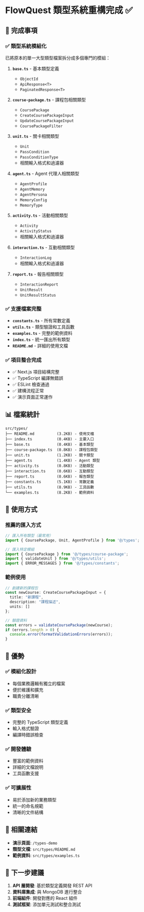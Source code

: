 # FlowQuest 類型系統重構完成 ✅

## 🎯 完成事項

### ✅ 類型系統模組化
已將原本的單一大型類型檔案拆分成多個專門的模組：

1. **`base.ts`** - 基本類型定義
   - `ObjectId`
   - `ApiResponse<T>`
   - `PaginatedResponse<T>`

2. **`course-package.ts`** - 課程包相關類型
   - `CoursePackage`
   - `CreateCoursePackageInput`
   - `UpdateCoursePackageInput`
   - `CoursePackageFilter`

3. **`unit.ts`** - 關卡相關類型
   - `Unit`
   - `PassCondition`
   - `PassConditionType`
   - 相關輸入格式和過濾器

4. **`agent.ts`** - Agent 代理人相關類型
   - `AgentProfile`
   - `AgentMemory`
   - `AgentPersona`
   - `MemoryConfig`
   - `MemoryType`

5. **`activity.ts`** - 活動相關類型
   - `Activity`
   - `ActivityStatus`
   - 相關輸入格式和過濾器

6. **`interaction.ts`** - 互動相關類型
   - `InteractionLog`
   - 相關輸入格式和過濾器

7. **`report.ts`** - 報告相關類型
   - `InteractionReport`
   - `UnitResult`
   - `UnitResultStatus`

### ✅ 支援檔案完整
- **`constants.ts`** - 所有常數定義
- **`utils.ts`** - 類型驗證和工具函數
- **`examples.ts`** - 完整的範例資料
- **`index.ts`** - 統一匯出所有類型
- **`README.md`** - 詳細的使用文檔

### ✅ 項目整合完成
- ✅ Next.js 項目結構完整
- ✅ TypeScript 編譯無錯誤
- ✅ ESLint 檢查通過
- ✅ 建構流程正常
- ✅ 演示頁面正常運作

## 📊 檔案統計

```
src/types/
├── README.md          (3.2KB) - 使用文檔
├── index.ts           (0.4KB) - 主要入口
├── base.ts            (0.4KB) - 基本類型
├── course-package.ts  (0.8KB) - 課程包類型
├── unit.ts            (1.2KB) - 關卡類型
├── agent.ts           (1.4KB) - Agent 類型
├── activity.ts        (0.8KB) - 活動類型
├── interaction.ts     (0.6KB) - 互動類型
├── report.ts          (0.6KB) - 報告類型
├── constants.ts       (5.1KB) - 常數定義
├── utils.ts           (8.9KB) - 工具函數
└── examples.ts        (8.2KB) - 範例資料
```

## 🚀 使用方式

### 推薦的匯入方式
```typescript
// 匯入所有類型（最常用）
import { CoursePackage, Unit, AgentProfile } from '@/types';

// 匯入特定模組
import { CoursePackage } from '@/types/course-package';
import { validateUnit } from '@/types/utils';
import { ERROR_MESSAGES } from '@/types/constants';
```

### 範例使用
```typescript
// 創建新的課程包
const newCourse: CreateCoursePackageInput = {
  title: "新課程",
  description: "課程描述",
  units: []
};

// 驗證資料
const errors = validateCoursePackage(newCourse);
if (errors.length > 0) {
  console.error(formatValidationErrors(errors));
}
```

## 🎁 優勢

### ✅ 模組化設計
- 每個業務邏輯有獨立的檔案
- 便於維護和擴充
- 職責分離清晰

### ✅ 類型安全
- 完整的 TypeScript 類型定義
- 輸入格式驗證
- 編譯時錯誤檢查

### ✅ 開發體驗
- 豐富的範例資料
- 詳細的文檔說明
- 工具函數支援

### ✅ 可擴展性
- 易於添加新的業務類型
- 統一的命名規範
- 清晰的文件結構

## 🔗 相關連結

- **演示頁面**: `/types-demo`
- **類型文檔**: `src/types/README.md`
- **範例資料**: `src/types/examples.ts`

## 🎯 下一步建議

1. **API 層開發**: 基於類型定義開發 REST API
2. **資料庫集成**: 與 MongoDB 進行整合
3. **前端組件**: 開發對應的 React 組件
4. **測試框架**: 添加單元測試和整合測試
